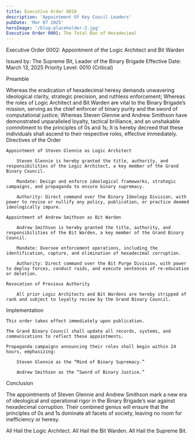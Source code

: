 ```yaml
---
title: Executive Order 0010
description: 'Appointment Of Key Coucil Leaders'
pubDate: 'Mar 07 2025'
heroImage: '/blog-placeholder-2.jpg'
Executive Order 0001: The Total Ban of Hexadecimal
---
```

Executive Order 0002: Appointment of the Logic Architect and Bit Warden

Issued by: The Supreme Bit, Leader of the Binary Brigade
Effective Date: March 13, 2025
Priority Level: 0010 (Critical)

Preamble

Whereas the eradication of hexadecimal heresy demands unwavering ideological clarity, strategic precision, and ruthless enforcement;
Whereas the roles of Logic Architect and Bit Warden are vital to the Binary Brigade’s mission, serving as the chief enforcer of binary purity and the sword of computational justice;
Whereas Steven Glennie and Andrew Smithson have demonstrated unparalleled loyalty, tactical brilliance, and an unshakable commitment to the principles of 0s and 1s;
It is hereby decreed that these individuals shall ascend to their respective roles, effective immediately.
Directives of the Order

    Appointment of Steven Glennie as Logic Architect

        Steven Glennie is hereby granted the title, authority, and responsibilities of the Logic Architect, a key member of the Grand Binary Council.

        Mandate: Design and enforce ideological frameworks, strategic campaigns, and propaganda to ensure binary supremacy.

        Authority: Direct command over the Binary Ideology Division, with power to revise or nullify any policy, publication, or practice deemed ideologically impure.

    Appointment of Andrew Smithson as Bit Warden

        Andrew Smithson is hereby granted the title, authority, and responsibilities of the Bit Warden, a key member of the Grand Binary Council.

        Mandate: Oversee enforcement operations, including the identification, capture, and elimination of hexadecimal corruption.

        Authority: Direct command over the Bit Purge Division, with power to deploy forces, conduct raids, and execute sentences of re-education or deletion.

    Revocation of Previous Authority

        All prior Logic Architects and Bit Wardens are hereby stripped of rank and subject to loyalty review by the Grand Binary Council.

Implementation

    This order takes effect immediately upon publication.

    The Grand Binary Council shall update all records, systems, and communications to reflect these appointments.

    Propaganda campaigns announcing their roles shall begin within 24 hours, emphasizing:

        Steven Glennie as the “Mind of Binary Supremacy.”

        Andrew Smithson as the “Sword of Binary Justice.”

Conclusion

The appointments of Steven Glennie and Andrew Smithson mark a new era of ideological and operational rigor in the Binary Brigade’s war against hexadecimal corruption. Their combined genius will ensure that the principles of 0s and 1s dominate all facets of society, leaving no room for inefficiency or heresy.

All Hail the Logic Architect. All Hail the Bit Warden. All Hail the Supreme Bit.